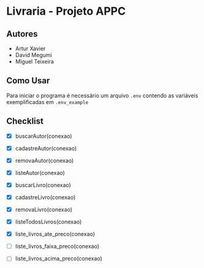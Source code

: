 # Livraria - Projeto APPC

## Autores
- Artur Xavier
- David Megumi
- Miguel Teixeira

## Como Usar
Para iniciar o programa é necessário um arquivo `.env` contendo as variáveis exemplificadas em `.env_example`

## Checklist
- [x] buscarAutor(conexao)

- [x] cadastreAutor(conexao)

- [x] removaAutor(conexao)
 
- [X] listeAutor(conexao)

- [X] buscarLivro(conexao)

- [X] cadastreLivro(conexao)

- [X] removaLivro(conexao)

- [x] listeTodosLivros(conexao)

- [x] liste_livros_ate_preco(conexao)

- [ ] liste_livros_faixa_preco(conexao)

- [ ] liste_livros_acima_preco(conexao)
